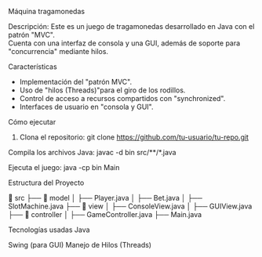 Máquina tragamonedas

Descripción:
Este es un juego de tragamonedas desarrollado en Java con el patrón "MVC".  
Cuenta con una interfaz de consola y una GUI, además de soporte para "concurrencia" mediante hilos.

Características
- Implementación del "patrón MVC".
- Uso de "hilos (Threads)"para el giro de los rodillos.
- Control de acceso a recursos compartidos con "synchronized".
- Interfaces de usuario en "consola y GUI".

Cómo ejecutar
1. Clona el repositorio:
   git clone https://github.com/tu-usuario/tu-repo.git



Compila los archivos Java:
javac -d bin src/**/*.java

Ejecuta el juego:
java -cp bin Main

Estructura del Proyecto

📂 src
 ├── 📂 model
 │   ├── Player.java
 │   ├── Bet.java
 │   ├── SlotMachine.java
 ├── 📂 view
 │   ├── ConsoleView.java
 │   ├── GUIView.java
 ├── 📂 controller
 │   ├── GameController.java
 ├── Main.java

Tecnologías usadas
Java

Swing (para GUI)
Manejo de Hilos (Threads)
